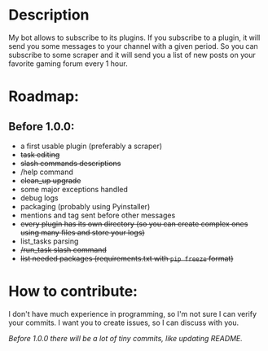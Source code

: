# Description
My bot allows to subscribe to its plugins. If you subscribe to a plugin, it will send you some messages to your channel with a given period. So you can subscribe to some scraper and it will send you a list of new posts on your favorite gaming forum every 1 hour.

# Roadmap:
## Before 1.0.0:
- a first usable plugin (preferably a scraper)
- ~~task editing~~
- ~~slash commands descriptions~~
- /help command
- ~~clean_up upgrade~~
- some major exceptions handled
- debug logs
- packaging (probably using Pyinstaller)
- mentions and tag sent before other messages
- ~~every plugin has its own directory (so you can create complex ones using many files and store your logs)~~
- list_tasks parsing
- ~~/run_task slash command~~
- ~~list needed packages (requirements.txt with `pip freeze` format)~~

# How to contribute:
I don't have much experience in programming, so I'm not sure I can verify your commits. I want you to create issues, so I can discuss with you.

*Before 1.0.0 there will be a lot of tiny commits, like updating README.*
